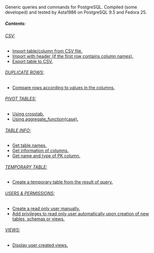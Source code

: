 Generic queries and commands for PostgreSQL.
Compiled (some developed) and tested by Asta1986 on PostgreSQL 9.5 and Fedora 25.

##### Contents:
###### [CSV:](https://github.com/Asta1986/pg_utils/blob/master/postgresql-generic-utils.sql#L2)
* [Import table/column from CSV file.](https://github.com/Asta1986/pg_utils/blob/master/postgresql-generic-utils.sql#L4)
* [Import with header (if the first row contains column names).](https://github.com/Asta1986/pg_utils/blob/master/postgresql-generic-utils.sql#L7)
* [Export table to CSV.](https://github.com/Asta1986/pg_utils/blob/master/postgresql-generic-utils.sql#L10)

###### [DUPLICATE ROWS:](https://github.com/Asta1986/pg_utils/blob/master/postgresql-generic-utils.sql#L15)
* [Compare rows according to values in the columns.](https://github.com/Asta1986/pg_utils/blob/master/postgresql-generic-utils.sql#L17)

###### [PIVOT TABLES:](https://github.com/Asta1986/pg_utils/blob/master/postgresql-generic-utils.sql#L23)
* [Using crosstab.](https://github.com/Asta1986/pg_utils/blob/master/postgresql-generic-utils.sql#L25)
* [Using aggregate_function(case).](https://github.com/Asta1986/pg_utils/blob/master/postgresql-generic-utils.sql#L41)

###### [TABLE INFO:](https://github.com/Asta1986/pg_utils/blob/master/postgresql-generic-utils.sql#L51)
* [Get table names.](https://github.com/Asta1986/pg_utils/blob/master/postgresql-generic-utils.sql#L53)
* [Get information of columns.](https://github.com/Asta1986/pg_utils/blob/master/postgresql-generic-utils.sql#L58)
* [Get name and type of PK column.](https://github.com/Asta1986/pg_utils/blob/master/postgresql-generic-utils.sql#L63)

###### [TEMPORARY TABLE:](https://github.com/Asta1986/pg_utils/blob/master/postgresql-generic-utils.sql#L79)
* [Create a temporary table from the result of query.](https://github.com/Asta1986/pg_utils/blob/master/postgresql-generic-utils.sql#L81)

###### [USERS & PERMISSIONS:](https://github.com/Asta1986/pg_utils/blob/master/postgresql-generic-utils.sql#L86)
* [Create a read only user manually.](https://github.com/Asta1986/pg_utils/blob/master/postgresql-generic-utils.sql#L88)
* [Add privileges to read only user automatically upon creation of new tables, schemas or views.](https://github.com/Asta1986/pg_utils/blob/master/postgresql-generic-utils.sql#L93)

###### [VIEWS:](https://github.com/Asta1986/pg_utils/blob/master/postgresql-generic-utils.sql#L118)
* [Display user created views.](https://github.com/Asta1986/pg_utils/blob/master/postgresql-generic-utils.sql#L120)
